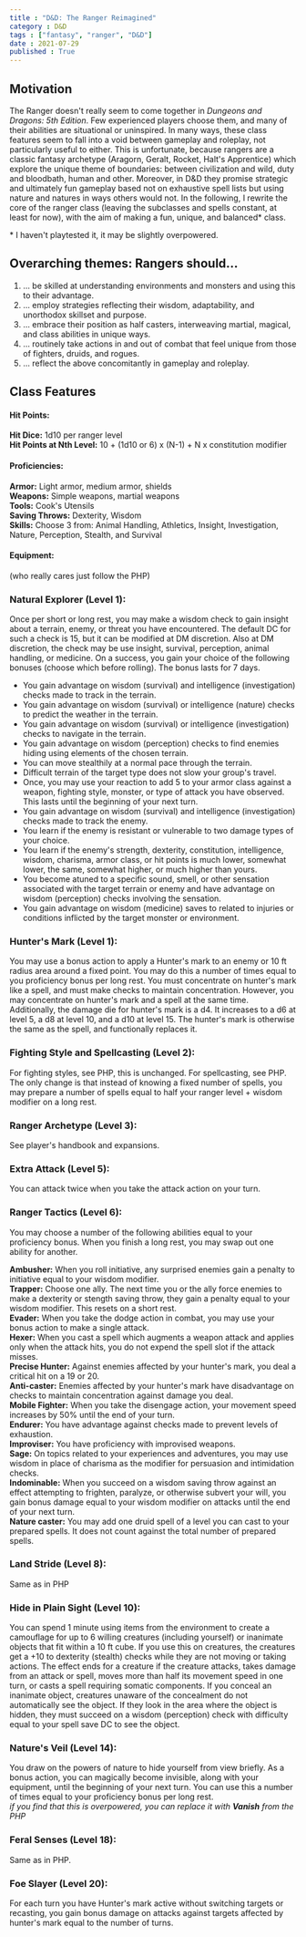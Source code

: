 ```yaml
---
title : "D&D: The Ranger Reimagined"
category : D&D
tags : ["fantasy", "ranger", "D&D"]
date : 2021-07-29
published : True
---
```

## Motivation 

The Ranger doesn't really seem to come together in *Dungeons and Dragons: 5th Edition*. 
Few experienced players choose them, and many of their abilities are situational or uninspired. 
In many ways, these class features seem to fall into a void between gameplay and roleplay, not particularly useful to either. 
This is unfortunate, because rangers are a classic fantasy archetype (Aragorn, Geralt, Rocket, Halt's Apprentice) which explore the unique theme of boundaries: between civilization and wild, duty and bloodbath, human and other.
Moreover, in D&D they promise strategic and ultimately fun gameplay based not on exhaustive spell lists but using nature and natures in ways others would not. 
In the following, I rewrite the core of the ranger class (leaving the subclasses and spells constant, at least for now), with the aim of making a fun, unique, and balanced\* class. 

\* I haven't playtested it, it may be slightly overpowered.

## Overarching themes: Rangers should...
1. ... be skilled at understanding environments and monsters and using this to their advantage. 
2. ... employ strategies reflecting their wisdom, adaptability, and unorthodox skillset and purpose. 
3. ... embrace their position as half casters, interweaving martial, magical, and class abilities in unique ways. 
4. ... routinely take actions in and out of combat that feel unique from those of fighters, druids, and rogues. 
5. ... reflect the above concomitantly in gameplay and roleplay. 

## Class Features

#### Hit Points: 
**Hit Dice:** 1d10 per ranger level  
**Hit Points at Nth Level:** 10 + (1d10 or 6) x (N-1) + N x constitution modifier

#### Proficiencies: 
**Armor:** Light armor, medium armor, shields  
**Weapons:** Simple weapons, martial weapons  
**Tools:** Cook's Utensils  
**Saving Throws:** Dexterity, Wisdom  
**Skills:** Choose 3 from: Animal Handling, Athletics, Insight, Investigation, Nature, Perception, Stealth, and Survival 

#### Equipment: 
(who really cares just follow the PHP)

### Natural Explorer (Level 1):
Once per short or long rest, you may make a wisdom check to gain insight about a terrain, enemy, or threat you have encountered. The default DC for such a check is 15, but it can be modified at DM discretion. Also at DM discretion, the check may be use insight, survival, perception, animal handling, or medicine. On a success, you gain your choice of the following bonuses (choose which before rolling). The bonus lasts for 7 days. 
* You gain advantage on wisdom (survival) and intelligence (investigation) checks made to track in the terrain. 
* You gain advantage on wisdom (survival) or intelligence (nature) checks to predict the weather in the terrain. 
* You gain advantage on wisdom (survival) or intelligence (investigation) checks to navigate in the terrain. 
* You gain advantage on wisdom (perception) checks to find enemies hiding using elements of the chosen terrain. 
* You can move stealthily at a normal pace through the terrain. 
* Difficult terrain of the target type does not slow your group's travel.
* Once, you may use your reaction to add 5 to your armor class against a weapon, fighting style, monster, or type of attack you have observed. This lasts until the beginning of your next turn.
* You gain advantage on wisdom (survival) and intelligence (investigation) checks made to track the enemy. 
* You learn if the enemy is resistant or vulnerable to two damage types of your choice. 
* You learn if the enemy's strength, dexterity, constitution, intelligence, wisdom, charisma, armor class, or hit points is much lower, somewhat lower, the same, somewhat higher, or much higher than yours. 
* You become atuned to a specific sound, smell, or other sensation associated with the target terrain or enemy and have advantage on wisdom (perception) checks involving the sensation.
* You gain advantage on wisdom (medicine) saves to related to injuries or conditions inflicted by the target monster or environment. 

### Hunter's Mark (Level 1): 
You may use a bonus action to apply a Hunter's mark to an enemy or 10 ft radius area around a fixed point. You may do this a number of times equal to you proficiency bonus per long rest. 
You must concentrate on hunter's mark like a spell, and must make checks to maintain concentration. However, you may concentrate on hunter's mark and a spell at the same time. 
Additionally, the damage die for hunter's mark is a d4. It increases to a d6 at level 5, a d8 at level 10, and a d10 at level 15. 
The hunter's mark is otherwise the same as the spell, and functionally replaces it. 

### Fighting Style and Spellcasting (Level 2): 
For fighting styles, see PHP, this is unchanged. 
For spellcasting, see PHP. The only change is that instead of knowing a fixed number of spells, you may prepare a number of spells equal to half your ranger level + wisdom modifier on a long rest. 

### Ranger Archetype (Level 3): 
See player's handbook and expansions. 

### Extra Attack (Level 5): 
You can attack twice when you take the attack action on your turn. 

### Ranger Tactics (Level 6): 
You may choose a number of the following abilities equal to your proficiency bonus. When you finish a long rest, you may swap out one ability for another. 

**Ambusher:** When you roll initiative, any surprised enemies gain a penalty to initiative equal to your wisdom modifier.   
**Trapper:** Choose one ally. The next time you or the ally force enemies to make a dexterity or stength saving throw, they gain a penalty equal to your wisdom modifier. This resets on a short rest.   
**Evader:** When you take the dodge action in combat, you may use your bonus action to make a single attack.   
**Hexer:** When you cast a spell which augments a weapon attack and applies only when the attack hits, you do not expend the spell slot if the attack misses.   
**Precise Hunter:** Against enemies affected by your hunter's mark, you deal a critical hit on a 19 or 20.   
**Anti-caster:** Enemies affected by your hunter's mark have disadvantage on checks to maintain concentration against damage you deal.   
**Mobile Fighter:** When you take the disengage action, your movement speed increases by 50% until the end of your turn.   
**Endurer:** You have advantage against checks made to prevent levels of exhaustion.   
**Improviser:** You have proficiency with improvised weapons.  
**Sage:** On topics related to your experiences and adventures, you may use wisdom in place of charisma as the modifier for persuasion and intimidation checks.  
**Indominable:** When you succeed on a wisdom saving throw against an effect attempting to frighten, paralyze, or otherwise subvert your will, you gain bonus damage equal to your wisdom modifier on attacks until the end of your next turn.  
**Nature caster:** You may add one druid spell of a level you can cast to your prepared spells. It does not count against the total number of prepared spells.

### Land Stride (Level 8): 
Same as in PHP

### Hide in Plain Sight (Level 10): 
You can spend 1 minute using items from the environment to create a camouflage for up to 6 willing creatures (including yourself) or inanimate objects that fit within a 10 ft cube. If you use this on creatures, the creatures get a +10 to dexterity (stealth) checks while they are not moving or taking actions. The effect ends for a creature if the creature attacks, takes damage from an attack or spell, moves more than half its movement speed in one turn, or casts a spell requiring somatic components. If you conceal an inanimate object, creatures unaware of the concealment do not automatically see the object. If they look in the area where the object is hidden, they must succeed on a wisdom (perception) check with difficulty equal to your spell save DC to see the object. 

### Nature's Veil (Level 14): 
You draw on the powers of nature to hide yourself from view briefly. As a bonus action, you can magically become invisible, along with your equipment, until the beginning of your next turn. You can use this a number of times equal to your proficiency bonus per long rest.   
*if you find that this is overpowered, you can replace it with **Vanish** from the PHP*

### Feral Senses (Level 18): 
Same as in PHP.

### Foe Slayer (Level 20): 
For each turn you have Hunter's mark active without switching targets or recasting, you gain bonus damage on attacks against targets affected by hunter's mark equal to the number of turns. 
